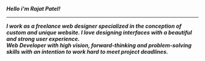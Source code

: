 ***Hello i'm Rajat Patel!***
___
***I work as a  freelance  web designer specialized in the conception of custom and unique website. I love  designing interfaces with a beautiful and strong user experience.***
<br>
***Web Developer with high vision, forward-thinking and problem-solving skills with an intention to work hard to meet project deadlines.***
